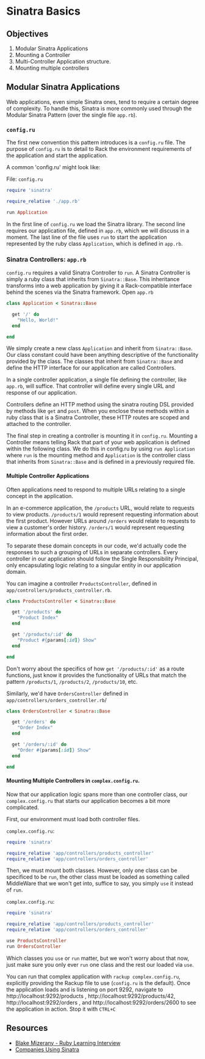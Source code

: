 # Sinatra Basics

## Objectives

1. Modular Sinatra Applications
2. Mounting a Controller
4. Multi-Controller Application structure.
5. Mounting multiple controllers

## Modular Sinatra Applications

Web applications, even simple Sinatra ones, tend to require a certain degree of complexity. To handle this, Sinatra is more commonly used through the Modular Sinatra Pattern (over the single file `app.rb`).

### `config.ru`

The first new convention this pattern introduces is a `config.ru` file. The purpose of `config.ru` is to detail to Rack the environment requirements of the application and start the application.

A common 'config.ru' might look like:

File: `config.ru`
```ruby
require 'sinatra'

require_relative './app.rb'

run Application
```

In the first line of `config.ru` we load the Sinatra library. The second line requires our application file, defined in `app.rb`, which we will discuss in a moment. The last line of the file uses `run` to start the application represented by the ruby class `Application`, which is defined in `app.rb`.

### Sinatra Controllers: `app.rb`

`config.ru` requires a valid Sinatra Controller to `run`. A Sinatra Controller is simply a ruby class that inherits from `Sinatra::Base`. This inheritance transforms into a web application by giving it a Rack-compatible interface behind the scenes via the Sinatra framework. Open `app.rb`

```ruby
class Application < Sinatra::Base

  get '/' do
    "Hello, World!"
  end

end
```

We simply create a new class `Application` and inherit from `Sinatra::Base`. Our class constant could have been anything descriptive of the functionality provided by the class. The classes that inherit from `Sinatra::Base` and define the HTTP interface for our application are called Controllers.

In a single controller application, a single file defining the controller, like `app.rb`, will suffice. That controller will define every single URL and response of our application.

Controllers define an HTTP method using the sinatra routing DSL provided by methods like `get` and `post`. When you enclose these methods within a ruby class that is a Sinatra Controller, these HTTP routes are scoped and attached to the controller.

The final step in creating a controller is mounting it in `config.ru`. Mounting a Controller means telling Rack that part of your web application is defined within the following class. We do this in config.ru by using `run Application` where `run` is the mounting method and `Application` is the controller class that inherits from `Sinatra::Base` and is defined in a previously required file.

#### Multiple Controller Applications

Often applications need to respond to multiple URLs relating to a single concept in the application.

In an e-commerce application, the `/products` URL, would relate to requests to view products. `/products/1` would represent requesting information about the first product. However URLs around `/orders` would relate to requests to view a customer's order history. `/orders/1` would represent requesting information about the first order.

To separate these domain concepts in our code, we'd actually code the responses to such a grouping of URLs in separate controllers. Every controller in our application should follow the Single Responsibility Principal, only encapsulating logic relating to a singular entity in our application domain.

You can imagine a controller `ProductsController`, defined in `app/controllers/products_controller.rb`.

```ruby
class ProductsController < Sinatra::Base

  get '/products' do
    "Product Index"
  end

  get '/products/:id' do
    "Product #{params[:id]} Show"
  end

end
```

Don't worry about the specifics of how `get '/products/:id'` as a route functions, just know it provides the functionality of URLs that match the pattern `/products/1`, `/products/2`, `/products/10`, etc.

Similarly, we'd have `OrdersController` defined in `app/controllers/orders_controller.rb`/

```ruby
class OrdersController < Sinatra::Base

  get '/orders' do
    "Order Index"
  end

  get '/orders/:id' do
    "Order #{params[:id]} Show"
  end

end
```

#### Mounting Multiple Controllers in `complex.config.ru`.

Now that our application logic spans more than one controller class, our `complex.config.ru` that starts our application becomes a bit more complicated.

First, our environment must load both controller files.

`complex.config.ru`:
```ruby
require 'sinatra'

require_relative 'app/controllers/products_controller'
require_relative 'app/controllers/orders_controller'
```

Then, we must mount both classes. However, only one class can be specificed to be `run`, the other class must be loaded as something called MiddleWare that we won't get into, suffice to say, you simply `use` it instead of `run`.

`complex.config.ru`:
```ruby
require 'sinatra'

require_relative 'app/controllers/products_controller'
require_relative 'app/controllers/orders_controller'

use ProductsController
run OrdersController
```

Which classes you `use` or `run` matter, but we won't worry about that now, just make sure you only ever `run` one class and the rest our loaded via `use`.

You can run that complex application with `rackup complex.config.ru`, explicitly providing the Rackup file to use (`config.ru` is the default). Once the application loads and is listening on port 9292, navigate to http://localhost:9292/products , http://localhost:9292/products/42, http://localhost:9292/orders , and http://localhost:9292/orders/2600 to see the application in action. Stop it with `CTRL+C`

## Resources

* [Blake Mizerany - Ruby Learning Interview](http://rubylearning.com/blog/2009/08/11/blake-mizerany-how-do-i-learn-and-master-sinatra/)
* [Companies Using Sinatra](http://www.sinatrarb.com/wild.html)
